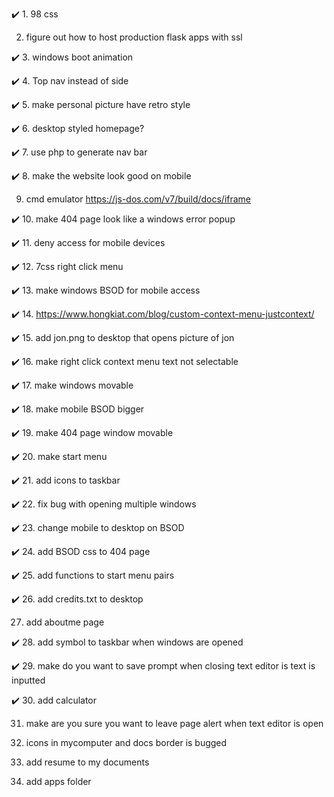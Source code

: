✔️ 1. 98 css

 2. figure out how to host production flask apps with ssl

✔️ 3. windows boot animation

✔️ 4. Top nav instead of side

✔️ 5. make personal picture have retro style
 
✔️ 6. desktop styled homepage?
 
✔️ 7. use php to generate nav bar

✔️ 8. make the website look good on mobile 
 
 9. cmd emulator
       https://js-dos.com/v7/build/docs/iframe
 
✔️ 10. make 404 page look like a windows error popup

✔️ 11. deny access for mobile devices

✔️ 12. 7css right click menu

✔️ 13. make windows BSOD for mobile access

✔️ 14. https://www.hongkiat.com/blog/custom-context-menu-justcontext/

✔️ 15. add jon.png to desktop that opens picture of jon

✔️ 16. make right click context menu text not selectable

✔️ 17. make windows movable

✔️ 18. make mobile BSOD bigger

✔️ 19. make 404 page window movable

✔️ 20. make start menu

✔️ 21. add icons to taskbar

✔️ 22. fix bug with opening multiple windows

✔️ 23. change mobile to desktop on BSOD

✔️ 24. add BSOD css to 404 page

✔️ 25. add functions to start menu pairs

✔️ 26. add credits.txt to desktop

27. add aboutme page

✔️ 28. add symbol to taskbar when windows are opened

✔️ 29. make do you want to save prompt when closing text editor is text is inputted

✔️ 30. add calculator

31. make are you sure you want to leave page alert when text editor is open

32. icons in mycomputer and docs border is bugged

33. add resume to my documents

34. add apps folder